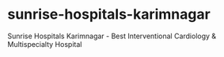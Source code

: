 # sunrise-hospitals-karimnagar
Sunrise Hospitals Karimnagar - Best Interventional Cardiology &amp; Multispecialty Hospital
